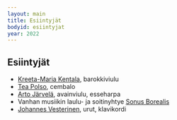```yaml
---
layout: main
title: Esiintyjät
bodyid: esiintyjat
year: 2022
---
```

## Esiintyjät

- [Kreeta-Maria Kentala](polso-kentala/), barokkiviulu
- [Tea Polso](polso-kentala/), cembalo
- [Arto Järvelä](arto-jarvela/), avainviulu, esseharpa
- Vanhan musiikin laulu- ja soitinyhtye [Sonus Borealis](sonus-borealis/)
- [Johannes Vesterinen](vesteriset/), urut, klavikordi
